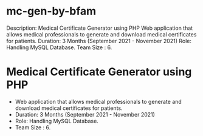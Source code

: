 # mc-gen-by-bfam
Description:
   Medical Certificate Generator using PHP Web application that allows medical professionals to generate and download medical certificates for patients. Duration: 3 Months (September 2021 - November 2021) Role: Handling MySQL Database. Team Size : 6.

# Medical Certificate Generator using PHP
  - Web application that allows medical professionals to generate and download medical certificates for patients.
  - Duration: 3 Months (September 2021 - November 2021)
  - Role: Handling MySQL Database.
  - Team Size : 6.
